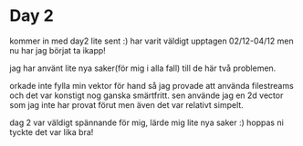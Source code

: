 # Day 2

kommer in med day2 lite sent :) har varit väldigt upptagen 02/12-04/12 men nu har jag börjat ta ikapp!

jag har använt lite nya saker(för mig i alla fall) till de här två problemen. 

orkade inte fylla min vektor för hand så jag provade att använda filestreams och det var konstigt nog ganska smärtfritt. sen använde jag en 2d vector som jag inte har provat förut men även det var relativt simpelt.

dag 2 var väldigt spännande för mig, lärde mig lite nya saker :) hoppas ni tyckte det var lika bra!
